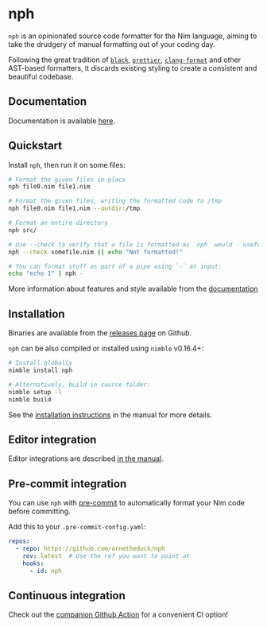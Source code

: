 # nph

`nph` is an opinionated source code formatter for the Nim language, aiming to
take the drudgery of manual formatting out of your coding day.

Following the great tradition of [`black`](https://github.com/psf/black/),
[`prettier`](https://prettier.io/),
[`clang-format`](https://clang.llvm.org/docs/ClangFormat.html) and other
AST-based formatters, it discards existing styling to create a consistent and
beautiful codebase.

## Documentation

Documentation is available [here](https://arnetheduck.github.io/nph/).

## Quickstart

Install `nph`, then run it on some files:

```sh
# Format the given files in-place
nph file0.nim file1.nim

# Format the given files, writing the formatted code to /tmp
nph file0.nim file1.nim --outdir:/tmp

# Format an entire directory
nph src/

# Use --check to verify that a file is formatted as `nph` would - useful in CI
nph --check somefile.nim || echo "Not formatted!"

# You can format stuff as part of a pipe using `-` as input:
echo "echo 1" | nph -
```

More information about features and style available from the
[documentation](https://arnetheduck.github.io/nph/)

## Installation

Binaries are available from the
[releases page](https://github.com/arnetheduck/nph/releases/tag/latest) on
Github.

`nph` can be also compiled or installed using `nimble` v0.16.4+:

```sh
# Install globally
nimble install nph

# Alternatively, build in source folder:
nimble setup -l
nimble build
```

See the
[installation instructions](https://arnetheduck.github.io/nph/installation.html)
in the manual for more details.

## Editor integration

Editor integrations are described
[in the manual](https://arnetheduck.github.io/nph/installation.html#editor-integration).

## Pre-commit integration

You can use `nph` with [pre-commit](https://pre-commit.com/) to automatically
format your Nim code before committing.

Add this to your `.pre-commit-config.yaml`:

```yaml
repos:
  - repo: https://github.com/arnetheduck/nph
    rev: latest  # Use the ref you want to point at
    hooks:
      - id: nph
```

## Continuous integration

Check out the
[companion Github Action](https://github.com/arnetheduck/nph-action) for a
convenient CI option!
